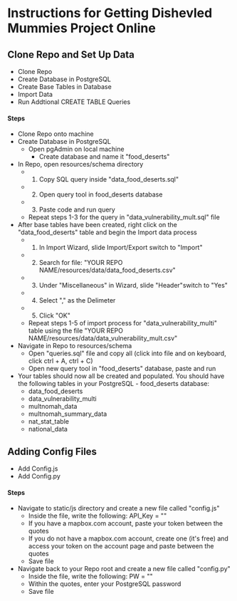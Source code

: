 # Instructions for Getting Dishevled Mummies Project Online

## Clone Repo and Set Up Data
* Clone Repo
* Create Database in PostgreSQL
* Create Base Tables in Database
* Import Data
* Run Addtional CREATE TABLE Queries

#### Steps
* Clone Repo onto machine
* Create Database in PostgreSQL
    * Open pgAdmin on local machine
        * Create database and name it "food_deserts"
* In Repo, open resources/schema directory
    * 1) Copy SQL query inside "data_food_deserts.sql"
    * 2) Open query tool in food_deserts database
    * 3) Paste code and run query
    * Repeat steps 1-3 for the query in "data_vulnerability_mult.sql" file
* After base tables have been created, right click on the "data_food_deserts" table and begin the Import data process
    * 1) In Import Wizard, slide Import/Export switch to "Import"
    * 2) Search for file: "YOUR REPO NAME/resources/data/data_food_deserts.csv"
    * 3) Under "Miscellaneous" in Wizard, slide "Header"switch to "Yes"
    * 4) Select "," as the Delimeter
    * 5) Click "OK"
    * Repeat steps 1-5 of import process for "data_vulnerability_multi" table using the file "YOUR REPO NAME/resources/data/data_vulnerability_mult.csv"
* Navigate in Repo to resources/schema
    * Open "queries.sql" file and copy all (click into file and on keyboard, click ctrl + A, ctrl + C)
    * Open new query tool in "food_deserts" database, paste and run
* Your tables should now all be created and populated. You should have the following tables in your PostgreSQL - food_deserts database:
    * data_food_deserts
    * data_vulnerability_multi
    * multnomah_data
    * multnomah_summary_data
    * nat_stat_table
    * national_data


## Adding Config Files
* Add Config.js
* Add Config.py

#### Steps
* Navigate to static/js directory and create a new file called "config.js"
    * Inside the file, write the following: API_Key = ""
    * If you have a mapbox.com account, paste your token between the quotes
    * If you do not have a mapbox.com account, create one (it's free) and access your token on the account page and paste between the quotes
    * Save file
* Navigate back to your Repo root and create a new file called "config.py"
    * Inside the file, write the following: PW = ""
    * Within the quotes, enter your PostgreSQL password
    * Save file


##